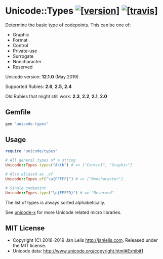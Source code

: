 # Unicode::Types [![[version]](https://badge.fury.io/rb/unicode-types.svg)](https://badge.fury.io/rb/unicode-types)  [![[travis]](https://travis-ci.org/janlelis/unicode-types.svg)](https://travis-ci.org/janlelis/unicode-types)

Determine the basic type of codepoints. This can be one of:

- Graphic
- Format
- Control
- Private-use
- Surrogate
- Noncharacter
- Reserved

Unicode version: **12.1.0** (May 2019)

Supported Rubies: **2.6**, **2.5**, **2.4**

Old Rubies that might still work: **2.3**, **2.2**, **2.1**, **2.0**

## Gemfile

```ruby
gem "unicode-types"
```

## Usage

```ruby
require "unicode/types"

# All general types of a string
Unicode::Types.types("A\tb") # => ["Control", "Graphic"]

# Also aliased as .of
Unicode::Types.of("\u{FFFFF}") # => ["Noncharacter"]

# Single codepoint
Unicode::Types.type("\u{FFFFD}") # => "Reserved"
```

The list of types is always sorted alphabetically.

See [unicode-x](https://github.com/janlelis/unicode-x) for more Unicode related micro libraries.

## MIT License

- Copyright (C) 2016-2019 Jan Lelis <http://janlelis.com>. Released under the MIT license.
- Unicode data: http://www.unicode.org/copyright.html#Exhibit1
